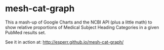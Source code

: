 # mesh-cat-graph
This a mash-up of Google Charts and the NCBI API (plus a little math) to show relative proportions of Medical Subject Heading Categories 
in a given PubMed results set.

See it in action at: http://esperr.github.io/mesh-cat-graph/
